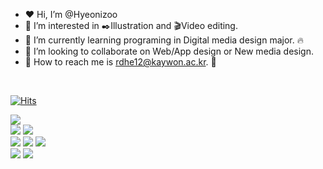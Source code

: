 - ❤️ Hi, I’m @Hyeonizoo
- 💛 I’m interested in ✒️Illustration and 🎬Video editing.
- 💚 I’m currently learning programing in Digital media design major. 🔥
- 💙 I’m looking to collaborate on Web/App design or New media design.
- 💜 How to reach me is rdhe12@kaywon.ac.kr. 🐹

<br>

[![Hits](https://hits.seeyoufarm.com/api/count/incr/badge.svg?url=https%3A%2F%2Fgithub.com%2FHyeonizoo%2FHyeonizoo&count_bg=%23FFDF28&title_bg=%231C00B6&icon=&icon_color=%23E7E7E7&title=hits&edge_flat=false)](https://hits.seeyoufarm.com)

<img src="https://img.shields.io/badge/Unity-000000?style=flat-round&logo=Unity&logoColor=white"/></a>
<br>
<img src="https://img.shields.io/badge/Html5-E34F26?style=round-square&logo=Html5&logoColor=white"/></a>
<img src="https://img.shields.io/badge/CSS-1572B6?style=flat-round&logo=CSS3&logoColor=white"/></a>
<br>
<img src="https://img.shields.io/badge/Photoshop-31A8FF?style=flat-round&logo=Adobe Photoshop&logoColor=white"/></a>
<img src="https://img.shields.io/badge/Illustrator-FF9A00?style=flat-round&logo=Adobe Illustrator&logoColor=white"/></a>
<img src="https://img.shields.io/badge/XD-FF61F6?style=flat-round&logo=Adobe XD&logoColor=white"/></a>
<br>
<img src="https://img.shields.io/badge/Premiere Pro-9999FF?style=flat-round&logo=Adobe Premiere Pro&logoColor=white"/></a>
<img src="https://img.shields.io/badge/After Effects-9999FF?style=flat-round&logo=Adobe After Effects&logoColor=white"/></a>


<!---
Hyeonizoo/Hyeonizoo is a ✨ special ✨ repository because its `README.md` (this file) appears on your GitHub profile.
You can click the Preview link to take a look at your changes.
--->  
